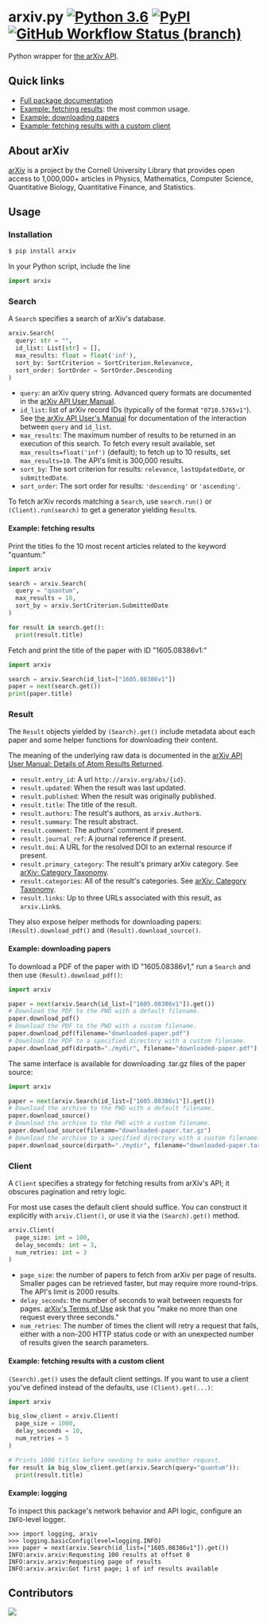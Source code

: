 # arxiv.py [![Python 3.6](https://img.shields.io/badge/python-3.7-blue.svg)](https://www.python.org/downloads/release/python-370/) [![PyPI](https://img.shields.io/pypi/v/arxiv)](https://pypi.org/project/arxiv/) [![GitHub Workflow Status (branch)](https://img.shields.io/github/workflow/status/lukasschwab/arxiv.py/python-lint-test/master)](https://github.com/lukasschwab/arxiv.py/actions?query=branch%3Amaster)

Python wrapper for [the arXiv API](http://arxiv.org/help/api/index).

## Quick links

+ [Full package documentation](http://lukasschwab.me/arxiv.py/index.html)
+ [Example: fetching results](#example-fetching-results): the most common usage.
+ [Example: downloading papers](#example-downloading-papers)
+ [Example: fetching results with a custom client](#example-fetching-results-with-a-custom-client)

## About arXiv

[arXiv](http://arxiv.org/) is a project by the Cornell University Library that provides open access to 1,000,000+ articles in Physics, Mathematics, Computer Science, Quantitative Biology, Quantitative Finance, and Statistics.

## Usage

### Installation

```bash
$ pip install arxiv
```

In your Python script, include the line

```python
import arxiv
```

### Search

A `Search` specifies a search of arXiv's database.

```python
arxiv.Search(
  query: str = "",
  id_list: List[str] = [],
  max_results: float = float('inf'),
  sort_by: SortCriterion = SortCriterion.Relevanvce,
  sort_order: SortOrder = SortOrder.Descending
)
```

+ `query`: an arXiv query string. Advanced query formats are documented in the [arXiv API User Manual](https://arxiv.org/help/api/user-manual#query_details).
+ `id_list`: list of arXiv record IDs (typically of the format `"0710.5765v1"`). See [the arXiv API User's Manual](https://arxiv.org/help/api/user-manual#search_query_and_id_list) for documentation of the interaction between `query` and `id_list`.
+ `max_results`: The maximum number of results to be returned in an execution of this search. To fetch every result available, set `max_results=float('inf')` (default); to fetch up to 10 results, set `max_results=10`. The API's limit is 300,000 results.
+ `sort_by`: The sort criterion for results: `relevance`, `lastUpdatedDate`, or `submittedDate`.
+ `sort_order`: The sort order for results: `'descending'` or `'ascending'`.

To fetch arXiv records matching a `Search`, use `search.run()` or `(Client).run(search)` to get a generator yielding `Result`s.

#### Example: fetching results

Print the titles fo the 10 most recent articles related to the keyword "quantum:"

```python
import arxiv

search = arxiv.Search(
  query = "quantum",
  max_results = 10,
  sort_by = arxiv.SortCriterion.SubmittedDate
)

for result in search.get():
  print(result.title)
```

Fetch and print the title of the paper with ID "1605.08386v1:"

```python
import arxiv

search = arxiv.Search(id_list=["1605.08386v1"])
paper = next(search.get())
print(paper.title)
```

### Result

<!-- TODO: improve this section. -->

The `Result` objects yielded by `(Search).get()` include metadata about each paper and some helper functions for downloading their content.

The meaning of the underlying raw data is documented in the [arXiv API User Manual: Details of Atom Results Returned](https://arxiv.org/help/api/user-manual#_details_of_atom_results_returned).

+ `result.entry_id`: A url `http://arxiv.org/abs/{id}`.
+ `result.updated`: When the result was last updated.
+ `result.published`: When the result was originally published.
+ `result.title`: The title of the result.
+ `result.authors`: The result's authors, as `arxiv.Author`s.
+ `result.summary`: The result abstract.
+ `result.comment`: The authors' comment if present.
+ `result.journal_ref`: A journal reference if present.
+ `result.doi`: A URL for the resolved DOI to an external resource if present.
+ `result.primary_category`: The result's primary arXiv category. See [arXiv: Category Taxonomy](https://arxiv.org/category_taxonomy).
+ `result.categories`: All of the result's categories. See [arXiv: Category Taxonomy](https://arxiv.org/category_taxonomy).
+ `result.links`: Up to three URLs associated with this result, as `arxiv.Link`s.

They also expose helper methods for downloading papers: `(Result).download_pdf()` and `(Result).download_source()`.

#### Example: downloading papers

To download a PDF of the paper with ID "1605.08386v1," run a `Search` and then use `(Result).download_pdf()`:

```python
import arxiv

paper = next(arxiv.Search(id_list=["1605.08386v1"]).get())
# Download the PDF to the PWD with a default filename.
paper.download_pdf()
# Download the PDF to the PWD with a custom filename.
paper.download_pdf(filename="downloaded-paper.pdf")
# Download the PDF to a specified directory with a custom filename.
paper.download_pdf(dirpath="./mydir", filename="downloaded-paper.pdf")
```

The same interface is available for downloading .tar.gz files of the paper source:

```python
import arxiv

paper = next(arxiv.Search(id_list=["1605.08386v1"]).get())
# Download the archive to the PWD with a default filename.
paper.download_source()
# Download the archive to the PWD with a custom filename.
paper.download_source(filename="downloaded-paper.tar.gz")
# Download the archive to a specified directory with a custom filename.
paper.download_source(dirpath="./mydir", filename="downloaded-paper.tar.gz")
```

### Client

A `Client` specifies a strategy for fetching results from arXiv's API; it obscures pagination and retry logic.

For most use cases the default client should suffice. You can construct it explicitly with `arxiv.Client()`, or use it via the `(Search).get()` method.

```python
arxiv.Client(
  page_size: int = 100,
  delay_seconds: int = 3,
  num_retries: int = 3
)
```

+ `page_size`: the number of papers to fetch from arXiv per page of results. Smaller pages can be retrieved faster, but may require more round-trips. The API's limit is 2000 results.
+ `delay_seconds`: the number of seconds to wait between requests for pages. [arXiv's Terms of Use](https://arxiv.org/help/api/tou) ask that you "make no more than one request every three seconds."
+ `num_retries`: The number of times the client will retry a request that fails, either with a non-200 HTTP status code or with an unexpected number of results given the search parameters.

#### Example: fetching results with a custom client

`(Search).get()` uses the default client settings. If you want to use a client you've defined instead of the defaults, use `(Client).get(...)`:

```python
import arxiv

big_slow_client = arxiv.Client(
  page_size = 1000,
  delay_seconds = 10,
  num_retries = 5
)

# Prints 1000 titles before needing to make another request.
for result in big_slow_client.get(arxiv.Search(query="quantum")):
  print(result.title)
```

#### Example: logging

To inspect this package's network behavior and API logic, configure an `INFO`-level logger.

```pycon
>>> import logging, arxiv
>>> logging.basicConfig(level=logging.INFO)
>>> paper = next(arxiv.Search(id_list=["1605.08386v1"]).get())
INFO:arxiv.arxiv:Requesting 100 results at offset 0
INFO:arxiv.arxiv:Requesting page of results
INFO:arxiv.arxiv:Got first page; 1 of inf results available
```

## Contributors

<a href="https://github.com/lukasschwab/arxiv.py/graphs/contributors">
  <img src="https://contributors-img.firebaseapp.com/image?repo=lukasschwab/arxiv.py" />
</a>
